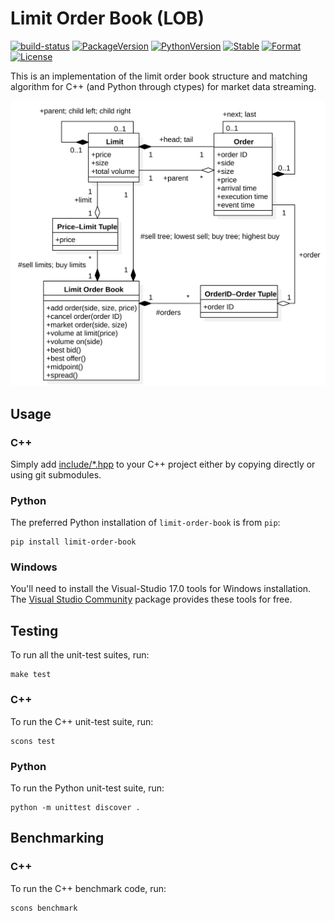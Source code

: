# Limit Order Book (LOB)

[![build-status][]][build-server]
[![PackageVersion][pypi-version]][pypi-home]
[![PythonVersion][python-version]][python-home]
[![Stable][pypi-status]][pypi-home]
[![Format][pypi-format]][pypi-home]
[![License][pypi-license]](LICENSE)

[build-status]: https://travis-ci.com/Kautenja/limit-order-book.svg
[build-server]: https://travis-ci.com/Kautenja/limit-order-book
[pypi-version]: https://badge.fury.io/py/limit-order-book.svg
[pypi-license]: https://img.shields.io/pypi/l/limit-order-book.svg
[pypi-status]: https://img.shields.io/pypi/status/limit-order-book.svg
[pypi-format]: https://img.shields.io/pypi/format/limit-order-book.svg
[pypi-home]: https://badge.fury.io/py/limit-order-book
[python-version]: https://img.shields.io/pypi/pyversions/limit-order-book.svg
[python-home]: https://python.org

This is an implementation of the limit order book structure and matching
algorithm for C++ (and Python through ctypes) for market data streaming.

![Limit order book](img/limit-order-book.svg)

## Usage

### C++

Simply add [include/*.hpp](include) to your C++ project either by copying
directly or using git submodules.

### Python

The preferred Python installation of `limit-order-book` is from `pip`:

```shell
pip install limit-order-book
```

### Windows

You'll need to install the Visual-Studio 17.0 tools for Windows installation.
The [Visual Studio Community](https://visualstudio.microsoft.com/downloads/)
package provides these tools for free.

## Testing

To run all the unit-test suites, run:

```shell
make test
```

### C++

To run the C++ unit-test suite, run:

```shell
scons test
```

### Python

To run the Python unit-test suite, run:

```shell
python -m unittest discover .
```

## Benchmarking

### C++

To run the C++ benchmark code, run:

```shell
scons benchmark
```
